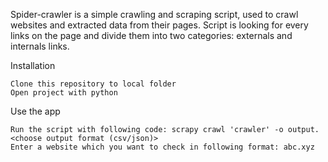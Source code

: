 Spider-crawler is a simple crawling and scraping script, used to crawl websites and extracted data from their pages.
Script is looking for every links on the page and divide them into two categories: externals and internals links.

Installation

    Clone this repository to local folder
    Open project with python
    
Use the app

    Run the script with following code: scrapy crawl 'crawler' -o output.<choose output format (csv/json)>
    Enter a website which you want to check in following format: abc.xyz
    
  

